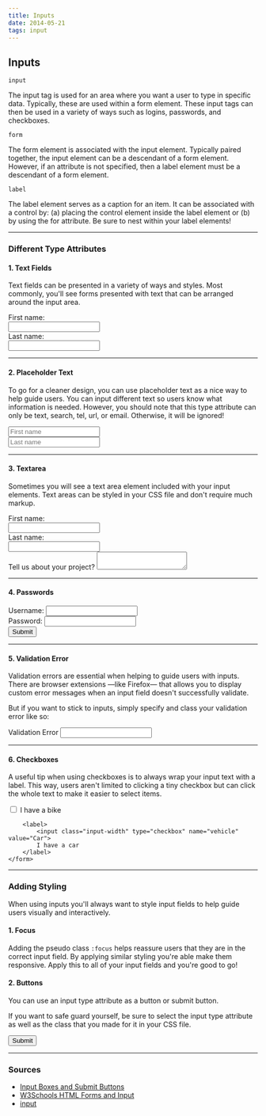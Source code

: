 ```yaml
---
title: Inputs
date: 2014-05-21
tags: input
---
```


<article>

<h1>Inputs</h1>

<code>input</code> 

<p>The input tag is used for an area where you want a user to type in specific data. Typically, these are used within a form element. These input tags can then be used in a variety of ways such as logins, passwords, and checkboxes.</p>

<code>form</code>

<p>The form element is associated with the input element. Typically paired together, the input element can be a descendant of a form element. However, if an attribute is not specified, then a label element must be a descendant of a form element.  </p>

<code>label</code>

<p>The label element serves as a caption for an item. It can be associated with a control by: (a) placing the control element inside the label element or (b) by using the for attribute. Be sure to nest within your label elements!</p>

<hr class="divider">

<h3>Different Type Attributes</h3>

<h4>1. Text Fields</h4>

<p>Text fields can be presented in a variety of ways and styles. Most commonly, you'll see forms presented with text that can be arranged around the input area.</p>

<script src="https://gist.github.com/CassieShumway/01335bd883af275c2933.js"></script>

<div class="box grey cf">
	<form>
		<div class="row">
			<div class="column fourth">
				<label>First name:</label>
			</div>
		<div class="column full">
			<input type="text" name="firstname">
		</div>
		</div>
		<div class="row">
			<div class="column fourth">
				<label>Last name:</label>
			</div>
			<div class="column full">
				<input type="text" name="lastname">
			</div>
		</div>
	</form>
</div>

<hr class="divider">

<h4>2. Placeholder Text</h4>

<p>To go for a cleaner design, you can use placeholder text as a nice way to help guide users. You can input different text so users know what information is needed. However, you should note that this type attribute can only be text, search, tel, url, or email. Otherwise, it will be ignored!</p> 

<script src="https://gist.github.com/CassieShumway/6464d4bfe18e818853e7.js"></script>

<div class="box grey cf">
	<form>
			<div class="input-column">
				<input type="text" name="firstname" placeholder="First name">
			</div>
			<div class="input-column">
				<input type="text" name="lastname" placeholder="Last name">
			</div>
		</div>
	</form>
</div>

<hr class="divider">

<h4>3. Textarea</h4>

<p>Sometimes you will see a text area element included with your input elements. Text areas can be styled in your CSS file and don't require much markup.</p>

<script src="https://gist.github.com/CassieShumway/73bf10bd1fb6838a1d3c.js"></script>

<div class="box grey cf">
	<form>
		<div class="row">
		<div class="column fourth">
			<label>First name:</label>
		</div>
		<div class="column full">
			<input type="text" name="firstname">
		</div>
	</div>
	<div class="row">
		<div class="column fourth">
			<label>Last name:</label>
		</div>
		<div class="column full">
			<input type="text" name="lastname">
		</div>
	</div>
	<div class="row">
		<label>Tell us about your project?</label>
		<textarea></textarea>
	</div>
	</form>
</div>

<hr class="divider">

<h4>4. Passwords</h4>

<script src="https://gist.github.com/CassieShumway/09d920cf57f8f60857eb.js"></script>

<div class="box grey">
	<form action="">
		<div class="half-margin-bottom">
	    <label>Username:</label>
	    <input type="text" class="input">
	  </div>
	  <div class="half-margin-bottom">
	    <label>Password:</label>
	    <input type="password" class="input">
	  </div>
	    <input type="submit" value="Submit" class="submit-button">
	</form>
</div>

<hr class="divider">

<h4>5. Validation Error</h4>

<p>Validation errors are essential when helping to guide users with inputs. There are browser extensions —like Firefox— that allows you to display custom error messages when an input field doesn't successfully validate.</p>

<script src="https://gist.github.com/CassieShumway/9661ab43f46dc1002aeb.js"></script>

<p>But if you want to stick to inputs, simply specify and class your validation error like so:</p>

<script src="https://gist.github.com/CassieShumway/82ce627b34a05fba632e.js"></script>

<div class="box grey">
	<form action="">
		<div class="half-margin-bottom">
	    <label>Validation Error</label>
	    <input type="text" class="validation-error">
	  </div>
	</form>
</div>

<hr class="divider">

<h4>6. Checkboxes</h4>

<p>A useful tip when using checkboxes is to always wrap your input text with a label. This way, users aren't limited to clicking a tiny checkbox but can click the whole text to make it easier to select items.</p>

<script src="https://gist.github.com/CassieShumway/13ec3c0e05d1193ff0a2.js"></script>

<div class="box grey">
	<form action="">
		<label>
			<input class="input-width" type="checkbox" name="vehicle" value="Bike">
			I have a bike
		</label>

		<label>
			<input class="input-width" type="checkbox" name="vehicle" value="Car">
			I have a car 
		</label>
	</form>
</div>

<hr class="divider">

<h3>Adding Styling</h3>

<p>When using inputs you'll always want to style input fields to help guide users visually and interactively.</p>

<h4>1. Focus</h4>

<script src="https://gist.github.com/CassieShumway/1f2a16b156de11dae2ac.js"></script>

<p>Adding the pseudo class <code>:focus</code> helps reassure users that they are in the correct input field. By applying similar styling you're able make them responsive. Apply this to all of your input fields and you're good to go!</p>

<script src="https://gist.github.com/CassieShumway/3e850be55b2d207b0d87.js"></script>

<h4>2. Buttons</h4>

<p>You can use an input type attribute as a button or submit button.</p>

<script src="https://gist.github.com/CassieShumway/72ecbabb42bf69ef107c.js"></script>

<p>If you want to safe guard yourself, be sure to select the input type attribute as well as the class that you made for it in your CSS file.</p>

<script src="https://gist.github.com/CassieShumway/88ae211021cf9e103f9c.js"></script>

<div class="box grey">
	<form>
 		<input type="submit" value="Submit" class="submit-button input-full-width">
	</form>
</div>

<hr class="divider">

<h3>Sources</h3>
<ul>
	<a href="http://cssbutton.com/forms/"><li>Input Boxes and Submit Buttons</li></a>
	<a href="http://www.w3schools.com/html/html_forms.asp"><li>W3Schools HTML Forms and Input</li></a>
	<a href="https://developer.mozilla.org/en-US/docs/Web/HTML/Element/Input"><li>input</li></a>
</ul>

</article>

